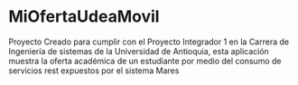 # MiOfertaUdeaMovil
Proyecto Creado para cumplir con el Proyecto Integrador 1 en la Carrera de Ingeniería de sistemas de la Universidad de Antioquia, esta aplicación muestra la oferta académica de un estudiante por medio del consumo de servicios rest expuestos por el sistema Mares
